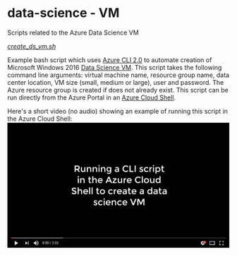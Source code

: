 # data-science - VM
Scripts related to the Azure Data Science VM

_[create_ds_vm.sh](./create-ds-vm.sh)_

Example bash script which uses [Azure CLI 2.0](https://docs.microsoft.com/cli/azure/get-started-with-azure-cli?view=azure-cli-latest) to automate creation of Microsoft Windows 2016 [Data Science VM](https://docs.microsoft.com/azure/machine-learning/data-science-virtual-machine/overview). This script takes the following command line arguments: virtual machine name, resource group name, data center location, VM size (small, medium or large), user and password. The Azure resource group is created if does not already exist. This script can be run directly from the Azure Portal in an [Azure Cloud Shell](https://azure.microsoft.com/features/cloud-shell/).

Here's a short video (no audio) showing an example of running this script in the Azure Cloud Shell: [![Watch the video](./img/vid-thumbnail.PNG)](https://youtu.be/YssMXocBTgs)



